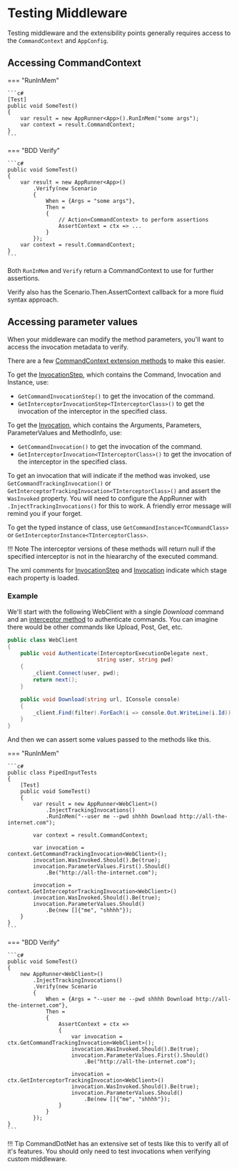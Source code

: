 # Testing Middleware

Testing middleware and the extensibility points generally requires access to the `CommandContext` and `AppConfig`.

## Accessing CommandContext

=== "RunInMem"

    ```c#
    [Test]
    public void SomeTest()
    {
        var result = new AppRunner<App>().RunInMem("some args");
        var context = result.CommandContext;
    }
    ```

=== "BDD Verify"

    ```c#
    public void SomeTest()
    {
        var result = new AppRunner<App>()
            .Verify(new Scenario
            {
                When = {Args = "some args"},
                Then =
                {
                    // Action<CommandContext> to perform assertions
                    AssertContext = ctx => ...
                }
            });
        var context = result.CommandContext;
    }
    ```

Both `RunInMem` and `Verify` return a CommandContext to use for further assertions.

Verify also has the Scenario.Then.AssertContext callback for a more fluid syntax approach.

## Accessing parameter values

When your middleware can modify the method parameters, you'll want to access the invocation metadata to verify. 

There are a few [CommandContext extension methods](https://github.com/bilal-fazlani/commanddotnet/blob/master/CommandDotNet.TestTools/CommandContextTestExtensions.cs) to make this easier.

To get the [InvocationStep](https://github.com/bilal-fazlani/commanddotnet/blob/master/CommandDotNet/Execution/InvocationStep.cs), which contains the Command, Invocation and Instance, use:

* `GetCommandInvocationStep()` to get the invocation of the command.
* `GetInterceptorInvocationStep<TInterceptorClass>()` to get the invocation of the interceptor in the specified class.

To get the [Invocation](https://github.com/bilal-fazlani/commanddotnet/blob/master/CommandDotNet/Execution/IInvocation.cs), which contains the Arguments, Parameters, ParameterValues and MethodInfo, use:

* `GetCommandInvocation()` to get the invocation of the command.
* `GetInterceptorInvocation<TInterceptorClass>()` to get the invocation of the interceptor in the specified class.

To get an invocation that will indicate if the method was invoked, use `GetCommandTrackingInvocation()` or `GetInterceptorTrackingInvocation<TInterceptorClass>()` and assert the `WasInvoked` property.  You will need to configure the AppRunner with `.InjectTrackingInvocations()` for this to work. A friendly error message will remind you if your forget.

To get the typed instance of class, use `GetCommandInstance<TCommandClass>` or `GetInterceptorInstance<TInterceptorClass>`.

!!! Note
    The interceptor versions of these methods will return null if the specified interceptor is not in the hieararchy of the executed command. 

The xml comments for [InvocationStep](https://github.com/bilal-fazlani/commanddotnet/blob/master/CommandDotNet/Execution/InvocationStep.cs) and [Invocation](https://github.com/bilal-fazlani/commanddotnet/blob/master/CommandDotNet/Execution/IInvocation.cs) indicate which stage each property is loaded.

### Example

We'll start with the following WebClient with a single *Download* command and an [interceptor method](../../Extensibility/interceptors.md) to authenticate commands.  You can imagine there would be other commands like Upload, Post, Get, etc.

```c#
public class WebClient
{
    public void Authenticate(InterceptorExecutionDelegate next, 
                            string user, string pwd)
    {
        _client.Connect(user, pwd);
        return next();
    }

    public void Download(string url, IConsole console)
    {
        _client.Find(filter).ForEach(i => console.Out.WriteLine(i.Id));
    }
}
```

And then we can assert some values passed to the methods like this.

=== "RunInMem"

    ```c#
    public class PipedInputTests
    {
        [Test]
        public void SomeTest()
        {
            var result = new AppRunner<WebClient>()
                .InjectTrackingInvocations()
                .RunInMem("--user me --pwd shhhh Download http://all-the-internet.com");

            var context = result.CommandContext;

            var invocation = context.GetCommandTrackingInvocation<WebClient>();
            invocation.WasInvoked.Should().Be(true);
            invocation.ParameterValues.First().Should()
                .Be("http://all-the-internet.com");

            invocation = context.GetInterceptorTrackingInvocation<WebClient>()
            invocation.WasInvoked.Should().Be(true);
            invocation.ParameterValues.Should()
                .Be(new []{"me", "shhhh"});
        }
    }
    ```

=== "BDD Verify"

    ```c#
    public void SomeTest()
    {
        new AppRunner<WebClient>()
            .InjectTrackingInvocations()
            .Verify(new Scenario
            {
                When = {Args = "--user me --pwd shhhh Download http://all-the-internet.com"},
                Then =
                {
                    AssertContext = ctx => 
                    {
                        var invocation = ctx.GetCommandTrackingInvocation<WebClient>();
                        invocation.WasInvoked.Should().Be(true);
                        invocation.ParameterValues.First().Should()
                            .Be("http://all-the-internet.com");

                        invocation = ctx.GetInterceptorTrackingInvocation<WebClient>()
                        invocation.WasInvoked.Should().Be(true);
                        invocation.ParameterValues.Should()
                            .Be(new []{"me", "shhhh"});
                    }
                }
            });
    }
    ```

!!! Tip
    CommandDotNet has an extensive set of tests like this to verify all of it's features.
    You should only need to test invocations when verifying custom middleware.
